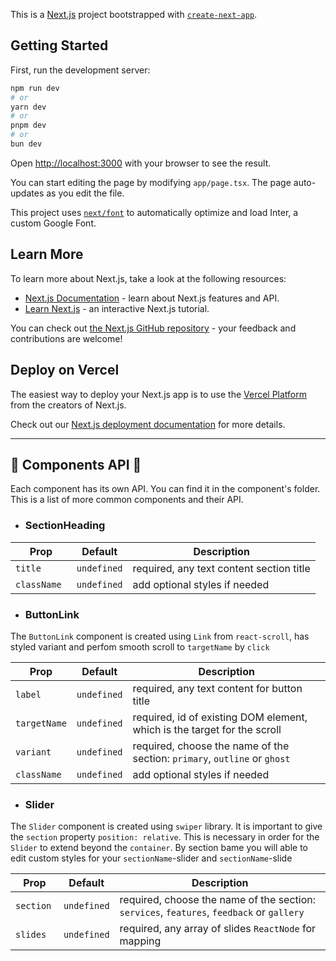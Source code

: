 This is a [Next.js](https://nextjs.org/) project bootstrapped with
[`create-next-app`](https://github.com/vercel/next.js/tree/canary/packages/create-next-app).

## Getting Started

First, run the development server:

```bash
npm run dev
# or
yarn dev
# or
pnpm dev
# or
bun dev
```

Open [http://localhost:3000](http://localhost:3000) with your browser to see the
result.

You can start editing the page by modifying `app/page.tsx`. The page
auto-updates as you edit the file.

This project uses
[`next/font`](https://nextjs.org/docs/basic-features/font-optimization) to
automatically optimize and load Inter, a custom Google Font.

## Learn More

To learn more about Next.js, take a look at the following resources:

- [Next.js Documentation](https://nextjs.org/docs) - learn about Next.js
  features and API.
- [Learn Next.js](https://nextjs.org/learn) - an interactive Next.js tutorial.

You can check out
[the Next.js GitHub repository](https://github.com/vercel/next.js/) - your
feedback and contributions are welcome!

## Deploy on Vercel

The easiest way to deploy your Next.js app is to use the
[Vercel Platform](https://vercel.com/new?utm_medium=default-template&filter=next.js&utm_source=create-next-app&utm_campaign=create-next-app-readme)
from the creators of Next.js.

Check out our
[Next.js deployment documentation](https://nextjs.org/docs/deployment) for more
details.

---

## 💼 Components API 💼

Each component has its own API. You can find it in the component's folder. This
is a list of more common components and their API.

- ### SectionHeading

| Prop         | Default     | Description                              |
| ------------ | ----------- | ---------------------------------------- |
| `title `     | `undefined` | required, any text content section title |
| `className ` | `undefined` | add optional styles if needed            |

- ### ButtonLink

The `ButtonLink` component is created using `Link` from `react-scroll`, has
styled variant and perfom smooth scroll to `targetName` by `click`

| Prop         | Default     | Description                                                               |
| ------------ | ----------- | ------------------------------------------------------------------------- |
| `label `     | `undefined` | required, any text content for button title                               |
| `targetName` | `undefined` | required, id of existing DOM element, which is the target for the scroll  |
| `variant `   | `undefined` | required, choose the name of the section: `primary`, `outline` or `ghost` |
| `className ` | `undefined` | add optional styles if needed                                             |

- ### Slider

The `Slider` component is created using `swiper` library. It is important to
give the `section` property `position: relative`. This is necessary in order for
the `Slider` to extend beyond the `container`. By section bame you will able to
edit custom styles for your `sectionName`-slider and `sectionName`-slide

| Prop       | Default     | Description                                                                               |
| ---------- | ----------- | ----------------------------------------------------------------------------------------- |
| `section ` | `undefined` | required, choose the name of the section: `services`, `features`, `feedback` or `gallery` |
| `slides`   | `undefined` | required, any array of slides `ReactNode` for mapping                                     |
